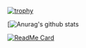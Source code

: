 [![trophy](https://github-profile-trophy.vercel.app/?username=nattaphonBu&theme=onedark)](https://github.com/ryo-ma/github-profile-trophy)

[![Anurag's github stats](https://github-readme-stats.vercel.app/api?username=nattaphonBu&show_icons=true)

[![ReadMe Card](https://github-readme-stats.vercel.app/api/pin/?username=nattaphonBu&repo=github-readme-stats)](https://github.com/anuraghazra/github-readme-stats)

<!--
**nattaphonBu/nattaphonBu** is a ✨ _special_ ✨ repository because its `README.md` (this file) appears on your GitHub profile.

Here are some ideas to get you started:

- 🔭 I’m currently working on ...
- 🌱 I’m currently learning ...
- 👯 I’m looking to collaborate on ...
- 🤔 I’m looking for help with ...
- 💬 Ask me about ...
- 📫 How to reach me: ...
- 😄 Pronouns: ...
- ⚡ Fun fact: ...
-->
